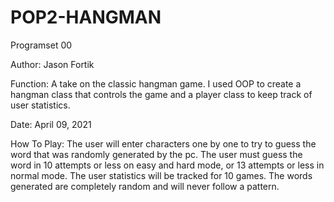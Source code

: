 # POP2-HANGMAN
Programset 00

Author: Jason Fortik

Function: A take on the classic hangman game. I used OOP to create a hangman class that controls the game and a player class to keep track of user statistics. 

Date: April 09, 2021

How To Play: The user will enter characters one by one to try to guess the word that was randomly generated by the pc. 
The user must guess the word in 10 attempts or less on easy and hard mode, or 13 attempts or less in normal mode. 
The user statistics will be tracked for 10 games. The words generated are completely random and will never follow a pattern.
